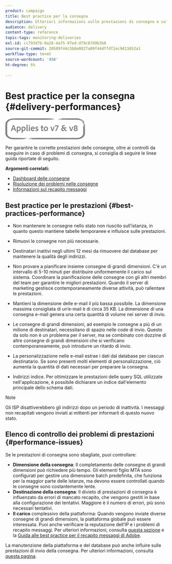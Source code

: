 ```yaml
---
product: campaign
title: Best practice per la consegna
description: Ulteriori informazioni sulle prestazioni di consegna e sulle best practice.
audience: delivery
content-type: reference
topic-tags: monitoring-deliveries
exl-id: cc793d7b-0a26-4a75-97ed-d79c87d9b3b8
source-git-commit: 20509f44c5b8e0827a09f44dffdf2ec9d11652a1
workflow-type: tm+mt
source-wordcount: '458'
ht-degree: 6%

---
```


# Best practice per la consegna {#delivery-performances}

![](../../assets/common.svg)

Per garantire le corrette prestazioni delle consegne, oltre ai controlli da eseguire in caso di problemi di consegna, si consiglia di seguire le linee guida riportate di seguito.

**Argomenti correlati:**

* [Dashboard delle consegne](delivery-dashboard.md)
* [Risoluzione dei problemi nelle consegne](delivery-troubleshooting.md)
* [Informazioni sul recapito messaggi](about-deliverability.md)

## Best practice per le prestazioni {#best-practices-performance}

* Non mantenere le consegne nello stato non riuscito sull’istanza, in quanto questo mantiene tabelle temporanee e influisce sulle prestazioni.

* Rimuovi le consegne non più necessarie.

* Destinatari inattivi negli ultimi 12 mesi da rimuovere dal database per mantenere la qualità degli indirizzi.

* Non provare a pianificare insieme consegne di grandi dimensioni. C&#39;è un intervallo di 5-10 minuti per distribuire uniformemente il carico sul sistema. Coordinare la pianificazione delle consegne con gli altri membri del team per garantire le migliori prestazioni. Quando il server di marketing gestisce contemporaneamente diverse attività, può rallentare le prestazioni.

* Mantieni la dimensione delle e-mail il più bassa possibile. La dimensione massima consigliata di un’e-mail è di circa 35 KB. La dimensione di una consegna e-mail genera una certa quantità di volume nei server di invio.

* Le consegne di grandi dimensioni, ad esempio le consegne a più di un milione di destinatari, necessitano di spazio nelle code di invio. Questo da solo non è un problema per il server, ma se combinato con dozzine di altre consegne di grandi dimensioni che si verificano contemporaneamente, può introdurre un ritardo di invio.

* La personalizzazione nelle e-mail estrae i dati dal database per ciascun destinatario. Se sono presenti molti elementi di personalizzazione, ciò aumenta la quantità di dati necessari per preparare la consegna.

* Indirizzi indice. Per ottimizzare le prestazioni delle query SQL utilizzate nell&#39;applicazione, è possibile dichiarare un indice dall&#39;elemento principale dello schema dati.

>[!NOTE]
>
>Gli ISP disattiverebbero gli indirizzi dopo un periodo di inattività. I messaggi non recapitati vengono inviati ai mittenti per informarli di questo nuovo stato.

## Elenco di controllo dei problemi di prestazioni {#performance-issues}

Se le prestazioni di consegna sono sbagliate, puoi controllare:

* **Dimensione della consegna**: Il completamento delle consegne di grandi dimensioni può richiedere più tempo. Gli elementi figlio MTA sono configurati per gestire una dimensione batch predefinita, che funziona per la maggior parte delle istanze, ma devono essere controllati quando le consegne sono costantemente lente.
* **Destinazione della consegna**: Il divieto di prestazioni di consegna è influenzato da errori di mancato recapito, che vengono gestiti in base alla configurazione dei tentativi. Maggiore è il numero di errori, più sono necessari tentativi.
* **Il carico** complessivo della piattaforma: Quando vengono inviate diverse consegne di grandi dimensioni, la piattaforma globale può essere interessata. Puoi anche verificare la reputazione dell’IP e i problemi di recapito messaggi. Per ulteriori informazioni, consulta [questa sezione](about-deliverability.md) e la [Guida alle best practice per il recapito messaggi di Adobe](https://experienceleague.adobe.com/docs/deliverability-learn/deliverability-best-practice-guide/introduction.html?lang=it).

La manutenzione della piattaforma e del database può anche influire sulle prestazioni di invio della consegna. Per ulteriori informazioni, consulta [questa pagina](../../production/using/database-performances.md).
